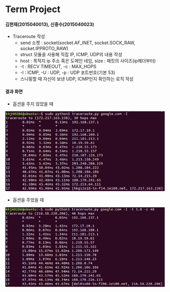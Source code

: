 Term Project
===
#### 김현재(2015040013), 신중수(2015040023)

* Traceroute 작성
  * send 소켓 : socket(socket.AF_INET, socket.SOCK_RAW, socket.IPPROTO_RAW)
  * struct 모듈을 사용해 직접 IP, ICMP, UDP의 내용 작성
  * host : 목적지 ip 주소 혹은 도메인 네임, size : 패킷의 사이즈(ip헤더부터)
  * -t : RECV TIMEOUT, -c : MAX_HOPS
  * -I : ICMP, -U : UDP, -p : UDP 포트번호(기본 53)
  * 스니핑할 때 자신이 보낸 UDP, ICMP인지 확인하는 로직 작성


#### 결과 화면
 - 옵션을 주지 않았을 때

![result1](https://raw.githubusercontent.com/KHJae/Cnetwork/master/term_project/result1.PNG)
 
 - 옵션을 주었을 때

![result2](https://raw.githubusercontent.com/KHJae/Cnetwork/master/term_project/result2.PNG)

